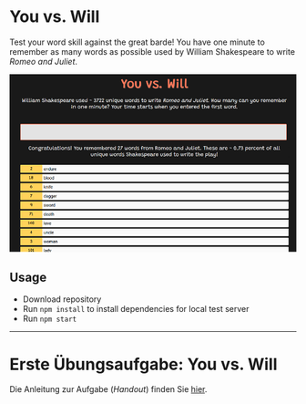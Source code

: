 # You vs. Will

Test your word skill against the great barde! You have one minute to remember as many words as possible used by William Shakespeare to write *Romeo and Juliet*. 

![](docs/screenshot.png)

## Usage

- Download repository 
- Run `npm install` to install dependencies for local test server
- Run `npm start`

---

# Erste Übungsaufgabe: You vs. Will

Die Anleitung zur Aufgabe (*Handout*) finden Sie [hier](https://multimedia-engineering.git-pages.uni-regensburg.de/mme-online/#/Aufgaben/index). 